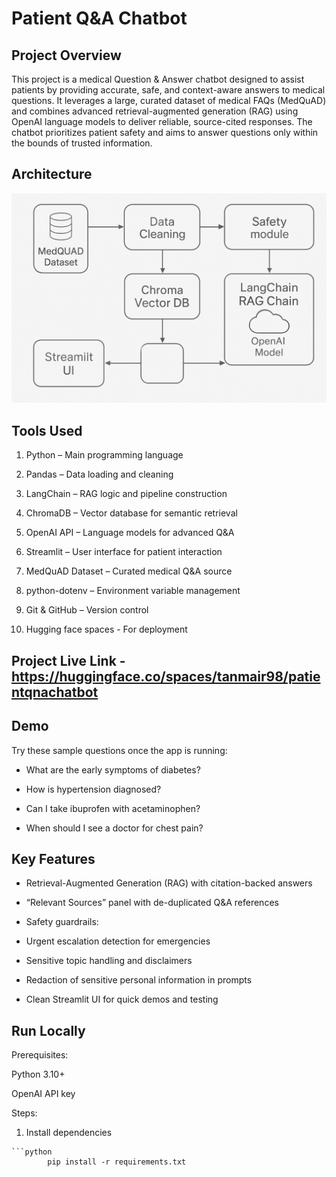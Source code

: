# Patient Q&A Chatbot

## Project Overview
This project is a medical Question & Answer chatbot designed to assist patients by providing accurate, safe, and context-aware answers to medical questions. It leverages a large, curated dataset of medical FAQs (MedQuAD) and combines advanced retrieval-augmented generation (RAG) using OpenAI language models to deliver reliable, source-cited responses. The chatbot prioritizes patient safety and aims to answer questions only within the bounds of trusted information.

## Architecture
![Project Diagram](architecture.png)

## Tools Used
1. Python – Main programming language

2. Pandas – Data loading and cleaning

3. LangChain – RAG logic and pipeline construction

4. ChromaDB – Vector database for semantic retrieval

5. OpenAI API – Language models for advanced Q&A

6. Streamlit – User interface for patient interaction

7. MedQuAD Dataset – Curated medical Q&A source

8. python-dotenv – Environment variable management

9. Git & GitHub – Version control

10. Hugging face spaces - For deployment

## Project Live Link - https://huggingface.co/spaces/tanmair98/patientqnachatbot

## Demo

Try these sample questions once the app is running:

- What are the early symptoms of diabetes?

- How is hypertension diagnosed?

- Can I take ibuprofen with acetaminophen?

- When should I see a doctor for chest pain?

## Key Features

- Retrieval-Augmented Generation (RAG) with citation-backed answers

- “Relevant Sources” panel with de-duplicated Q&A references

- Safety guardrails:

- Urgent escalation detection for emergencies

- Sensitive topic handling and disclaimers

- Redaction of sensitive personal information in prompts

- Clean Streamlit UI for quick demos and testing

## Run Locally

Prerequisites:

Python 3.10+

OpenAI API key

Steps:

1. Install dependencies

```
```python
        pip install -r requirements.txt
```
```